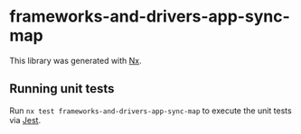 # frameworks-and-drivers-app-sync-map

This library was generated with [Nx](https://nx.dev).

## Running unit tests

Run `nx test frameworks-and-drivers-app-sync-map` to execute the unit tests via [Jest](https://jestjs.io).
